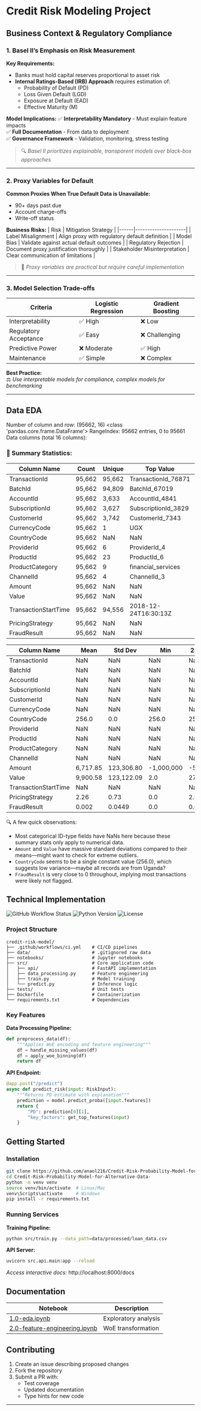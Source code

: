 # Credit Risk Modeling Project

## Business Context & Regulatory Compliance

### **1. Basel II’s Emphasis on Risk Measurement**
**Key Requirements:**
- Banks must hold capital reserves proportional to asset risk
- **Internal Ratings-Based (IRB) Approach** requires estimation of:
  - Probability of Default (PD)
  - Loss Given Default (LGD) 
  - Exposure at Default (EAD)
  - Effective Maturity (M)

**Model Implications:**
✅ **Interpretability Mandatory** - Must explain feature impacts  
✅ **Full Documentation** - From data to deployment  
✅ **Governance Framework** - Validation, monitoring, stress testing  

> 🔍 *Basel II prioritizes explainable, transparent models over black-box approaches*

---

### **2. Proxy Variables for Default**
**Common Proxies When True Default Data is Unavailable:**
- 90+ days past due
- Account charge-offs
- Write-off status

**Business Risks:**
| Risk | Mitigation Strategy |
|------|---------------------|
| Label Misalignment | Align proxy with regulatory default definition |
| Model Bias | Validate against actual default outcomes |
| Regulatory Rejection | Document proxy justification thoroughly |
| Stakeholder Misinterpretation | Clear communication of limitations |

> 🧠 *Proxy variables are practical but require careful implementation*

---

### **3. Model Selection Trade-offs**
| Criteria | Logistic Regression | Gradient Boosting |
|----------|---------------------|-------------------|
| Interpretability | ✅ High | ❌ Low |
| Regulatory Acceptance | ✅ Easy | ❌ Challenging |
| Predictive Power | ❌ Moderate | ✅ High |
| Maintenance | ✅ Simple | ❌ Complex |

**Best Practice:**  
⚖️ *Use interpretable models for compliance, complex models for benchmarking*

---

## Data EDA

Number of column and row: (95662, 16) 
<class 'pandas.core.frame.DataFrame'>
RangeIndex: 95662 entries, 0 to 95661
Data columns (total 16 columns):

### 🔢 Summary Statistics:

| Column Name            | Count   | Unique | Top Value              | Frequency |
|------------------------|---------|--------|-------------------------|-----------|
| TransactionId          | 95,662  | 95,662 | TransactionId_76871    | 1         |
| BatchId                | 95,662  | 94,809 | BatchId_67019          | 28        |
| AccountId              | 95,662  | 3,633  | AccountId_4841         | 30,893    |
| SubscriptionId         | 95,662  | 3,627  | SubscriptionId_3829    | 32,630    |
| CustomerId             | 95,662  | 3,742  | CustomerId_7343        | 4,091     |
| CurrencyCode           | 95,662  | 1      | UGX                    | 95,662    |
| CountryCode            | 95,662  | NaN    | NaN                    | NaN       |
| ProviderId             | 95,662  | 6      | ProviderId_4           | 38,189    |
| ProductId              | 95,662  | 23     | ProductId_6            | 32,635    |
| ProductCategory        | 95,662  | 9      | financial_services     | 45,405    |
| ChannelId              | 95,662  | 4      | ChannelId_3            | 56,935    |
| Amount                 | 95,662  | NaN    | NaN                    | NaN       |
| Value                  | 95,662  | NaN    | NaN                    | NaN       |
| TransactionStartTime   | 95,662  | 94,556 | 2018-12-24T16:30:13Z   | 17        |
| PricingStrategy        | 95,662  | NaN    | NaN                    | NaN       |
| FraudResult            | 95,662  | NaN    | NaN                    | NaN       |

| Column Name           | Mean        | Std Dev       | Min         | 25%     | 50%     |
|-----------------------|-------------|---------------|-------------|---------|---------|
| TransactionId         | NaN         | NaN           | NaN         | NaN     | NaN     |
| BatchId               | NaN         | NaN           | NaN         | NaN     | NaN     |
| AccountId             | NaN         | NaN           | NaN         | NaN     | NaN     |
| SubscriptionId        | NaN         | NaN           | NaN         | NaN     | NaN     |
| CustomerId            | NaN         | NaN           | NaN         | NaN     | NaN     |
| CurrencyCode          | NaN         | NaN           | NaN         | NaN     | NaN     |
| CountryCode           | 256.0       | 0.0           | 256.0       | 256.0   | 256.0   |
| ProviderId            | NaN         | NaN           | NaN         | NaN     | NaN     |
| ProductId             | NaN         | NaN           | NaN         | NaN     | NaN     |
| ProductCategory       | NaN         | NaN           | NaN         | NaN     | NaN     |
| ChannelId             | NaN         | NaN           | NaN         | NaN     | NaN     |
| Amount                | 6,717.85    | 123,306.80    | -1,000,000  | -50.0   | 1,000.0 |
| Value                 | 9,900.58    | 123,122.09    | 2.0         | 275.0   | 1,000.0 |
| TransactionStartTime  | NaN         | NaN           | NaN         | NaN     | NaN     |
| PricingStrategy       | 2.26        | 0.73          | 0.0         | 2.0     | 2.0     |
| FraudResult           | 0.002       | 0.0449        | 0.0         | 0.0     | 0.0     |

🔍 A few quick observations:
- Most categorical ID-type fields have NaNs here because these summary stats only apply to numerical data.
- `Amount` and `Value` have massive standard deviations compared to their means—might want to check for extreme outliers.
- `CountryCode` seems to be a single constant value (256.0), which suggests low variance—maybe all records are from Uganda?
- `FraudResult` is very close to 0 throughout, implying most transactions were likely not flagged.
 


## Technical Implementation

![GitHub Workflow Status](https://img.shields.io/github/actions/workflow/status/anaol216/credit-risk-model/ci.yml) 
![Python Version](https://img.shields.io/badge/python-3.10%2B-blue)
![License](https://img.shields.io/badge/license-MIT-green)

### Project Structure
```
credit-risk-model/
├── .github/workflows/ci.yml    # CI/CD pipelines
├── data/                       # .gitignored raw data
├── notebooks/                  # Jupyter notebooks
├── src/                        # Core application code
│   ├── api/                    # FastAPI implementation
│   ├── data_processing.py      # Feature engineering
│   ├── train.py                # Model training
│   └── predict.py              # Inference logic
├── tests/                      # Unit tests
├── Dockerfile                  # Containerization
└── requirements.txt            # Dependencies
```

### Key Features
**Data Processing Pipeline:**
```python
def preprocess_data(df):
    """Applies WoE encoding and feature engineering"""
    df = handle_missing_values(df)
    df = apply_woe_binning(df)
    return df
```

**API Endpoint:**
```python
@app.post("/predict")
async def predict_risk(input: RiskInput):
    """Returns PD estimate with explanation"""
    prediction = model.predict_proba([input.features])
    return {
        "PD": prediction[0][1],
        "key_factors": get_top_features(input)
    }
```

## Getting Started

### Installation
```bash
git clone https://github.com/anaol216/Credit-Risk-Probability-Model-for-Alternative-Data-
cd Credit-Risk-Probability-Model-for-Alternative-Data-
python -m venv venv
source venv/bin/activate  # Linux/Mac
venv\Scripts\activate     # Windows
pip install -r requirements.txt
```

### Running Services
**Training Pipeline:**
```bash
python src/train.py --data_path=data/processed/loan_data.csv
```

**API Server:**
```bash
uvicorn src.api.main:app --reload
```
*Access interactive docs:* http://localhost:8000/docs

## Documentation
| Notebook | Description |
|----------|-------------|
| [1.0-eda.ipynb](notebooks/) | Exploratory analysis |
| [2.0-feature-engineering.ipynb](notebooks/) | WoE transformation |

## Contributing
1. Create an issue describing proposed changes
2. Fork the repository
3. Submit a PR with:
   - Test coverage
   - Updated documentation
   - Type hints for new code

---
